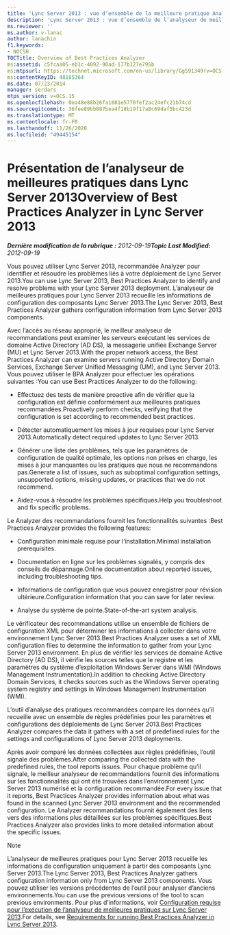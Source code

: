 ```yaml
---
title: 'Lync Server 2013 : vue d’ensemble de la meilleure pratique Analyzer'
description: 'Lync Server 2013 : vue d’ensemble de l’analyseur de meilleures pratiques.'
ms.reviewer: ''
ms.author: v-lanac
author: lanachin
f1.keywords:
- NOCSH
TOCTitle: Overview of Best Practices Analyzer
ms:assetid: c5fcaa05-eb1c-4092-90ad-177b127e795b
ms:mtpsurl: https://technet.microsoft.com/en-us/library/Gg591349(v=OCS.15)
ms:contentKeyID: 48185364
ms.date: 07/23/2014
manager: serdars
mtps_version: v=OCS.15
ms.openlocfilehash: 0ea48e88b26fa1081e5770fef2ac24efc21b74cd
ms.sourcegitcommit: 36fee89bb887bea4f18b19f17a8c69daf5bc423d
ms.translationtype: MT
ms.contentlocale: fr-FR
ms.lasthandoff: 11/26/2020
ms.locfileid: "49445154"
---
```

# <a name="overview-of-best-practices-analyzer-in-lync-server-2013"></a><span data-ttu-id="eff2c-103">Présentation de l’analyseur de meilleures pratiques dans Lync Server 2013</span><span class="sxs-lookup"><span data-stu-id="eff2c-103">Overview of Best Practices Analyzer in Lync Server 2013</span></span>

<div data-xmlns="http://www.w3.org/1999/xhtml">

<div class="topic" data-xmlns="http://www.w3.org/1999/xhtml" data-msxsl="urn:schemas-microsoft-com:xslt" data-cs="https://msdn.microsoft.com/">

<div data-asp="https://msdn2.microsoft.com/asp">



</div>

<div id="mainSection">

<div id="mainBody"><span data-ttu-id="eff2c-104">

<span> </span></span><span class="sxs-lookup"><span data-stu-id="eff2c-104">

<span> </span></span></span>

<span data-ttu-id="eff2c-105">_**Dernière modification de la rubrique :** 2012-09-19_</span><span class="sxs-lookup"><span data-stu-id="eff2c-105">_**Topic Last Modified:** 2012-09-19_</span></span>

<span data-ttu-id="eff2c-106">Vous pouvez utiliser Lync Server 2013, recommandée Analyzer pour identifier et résoudre les problèmes liés à votre déploiement de Lync Server 2013.</span><span class="sxs-lookup"><span data-stu-id="eff2c-106">You can use Lync Server 2013, Best Practices Analyzer to identify and resolve problems with your Lync Server 2013 deployment.</span></span> <span data-ttu-id="eff2c-107">L’analyseur de meilleures pratiques pour Lync Server 2013 recueille les informations de configuration des composants Lync Server 2013.</span><span class="sxs-lookup"><span data-stu-id="eff2c-107">The Lync Server 2013, Best Practices Analyzer gathers configuration information from Lync Server 2013 components.</span></span>

<span data-ttu-id="eff2c-108">Avec l’accès au réseau approprié, le meilleur analyseur de recommandations peut examiner les serveurs exécutant les services de domaine Active Directory (AD DS), la messagerie unifiée Exchange Server (MU) et Lync Server 2013.</span><span class="sxs-lookup"><span data-stu-id="eff2c-108">With the proper network access, the Best Practices Analyzer can examine servers running Active Directory Domain Services, Exchange Server Unified Messaging (UM), and Lync Server 2013.</span></span> <span data-ttu-id="eff2c-109">Vous pouvez utiliser le BPA Analyzer pour effectuer les opérations suivantes :</span><span class="sxs-lookup"><span data-stu-id="eff2c-109">You can use Best Practices Analyzer to do the following:</span></span>

  - <span data-ttu-id="eff2c-110">Effectuez des tests de manière proactive afin de vérifier que la configuration est définie conformément aux meilleures pratiques recommandées.</span><span class="sxs-lookup"><span data-stu-id="eff2c-110">Proactively perform checks, verifying that the configuration is set according to recommended best practices.</span></span>

  - <span data-ttu-id="eff2c-111">Détecter automatiquement les mises à jour requises pour Lync Server 2013.</span><span class="sxs-lookup"><span data-stu-id="eff2c-111">Automatically detect required updates to Lync Server 2013.</span></span>

  - <span data-ttu-id="eff2c-112">Générer une liste des problèmes, tels que les paramètres de configuration de qualité optimale, les options non prises en charge, les mises à jour manquantes ou les pratiques que nous ne recommandons pas.</span><span class="sxs-lookup"><span data-stu-id="eff2c-112">Generate a list of issues, such as suboptimal configuration settings, unsupported options, missing updates, or practices that we do not recommend.</span></span>

  - <span data-ttu-id="eff2c-113">Aidez-vous à résoudre les problèmes spécifiques.</span><span class="sxs-lookup"><span data-stu-id="eff2c-113">Help you troubleshoot and fix specific problems.</span></span>

<span data-ttu-id="eff2c-114">Le Analyzer des recommandations fournit les fonctionnalités suivantes :</span><span class="sxs-lookup"><span data-stu-id="eff2c-114">Best Practices Analyzer provides the following features:</span></span>

  - <span data-ttu-id="eff2c-115">Configuration minimale requise pour l’installation.</span><span class="sxs-lookup"><span data-stu-id="eff2c-115">Minimal installation prerequisites.</span></span>

  - <span data-ttu-id="eff2c-116">Documentation en ligne sur les problèmes signalés, y compris des conseils de dépannage.</span><span class="sxs-lookup"><span data-stu-id="eff2c-116">Online documentation about reported issues, including troubleshooting tips.</span></span>

  - <span data-ttu-id="eff2c-117">Informations de configuration que vous pouvez enregistrer pour révision ultérieure.</span><span class="sxs-lookup"><span data-stu-id="eff2c-117">Configuration information that you can save for later review.</span></span>

  - <span data-ttu-id="eff2c-118">Analyse du système de pointe.</span><span class="sxs-lookup"><span data-stu-id="eff2c-118">State-of-the-art system analysis.</span></span>

<span data-ttu-id="eff2c-119">Le vérificateur des recommandations utilise un ensemble de fichiers de configuration XML pour déterminer les informations à collecter dans votre environnement Lync Server 2013.</span><span class="sxs-lookup"><span data-stu-id="eff2c-119">Best Practices Analyzer uses a set of XML configuration files to determine the information to gather from your Lync Server 2013 environment.</span></span> <span data-ttu-id="eff2c-120">En plus de vérifier les services de domaine Active Directory (AD DS), il vérifie les sources telles que le registre et les paramètres du système d’exploitation Windows Server dans WMI (Windows Management Instrumentation).</span><span class="sxs-lookup"><span data-stu-id="eff2c-120">In addition to checking Active Directory Domain Services, it checks sources such as the Windows Server operating system registry and settings in Windows Management Instrumentation (WMI).</span></span>

<span data-ttu-id="eff2c-121">L’outil d’analyse des pratiques recommandées compare les données qu’il recueille avec un ensemble de règles prédéfinies pour les paramètres et configurations des déploiements de Lync Server 2013.</span><span class="sxs-lookup"><span data-stu-id="eff2c-121">Best Practices Analyzer compares the data it gathers with a set of predefined rules for the settings and configurations of Lync Server 2013 deployments.</span></span>

<span data-ttu-id="eff2c-122">Après avoir comparé les données collectées aux règles prédéfinies, l’outil signale des problèmes.</span><span class="sxs-lookup"><span data-stu-id="eff2c-122">After comparing the collected data with the predefined rules, the tool reports issues.</span></span> <span data-ttu-id="eff2c-123">Pour chaque problème qu’il signale, le meilleur analyseur de recommandations fournit des informations sur les fonctionnalités qui ont été trouvées dans l’environnement Lync Server 2013 numérisé et la configuration recommandée.</span><span class="sxs-lookup"><span data-stu-id="eff2c-123">For every issue that it reports, Best Practices Analyzer provides information about what was found in the scanned Lync Server 2013 environment and the recommended configuration.</span></span> <span data-ttu-id="eff2c-124">Le Analyzer recommandations fournit également des liens vers des informations plus détaillées sur les problèmes spécifiques.</span><span class="sxs-lookup"><span data-stu-id="eff2c-124">Best Practices Analyzer also provides links to more detailed information about the specific issues.</span></span>

<div>


> [!NOTE]  
> <span data-ttu-id="eff2c-125">L’analyseur de meilleures pratiques pour Lync Server 2013 recueille les informations de configuration uniquement à partir des composants Lync Server 2013.</span><span class="sxs-lookup"><span data-stu-id="eff2c-125">The Lync Server 2013, Best Practices Analyzer gathers configuration information only from Lync Server 2013 components.</span></span> <span data-ttu-id="eff2c-126">Vous pouvez utiliser les versions précédentes de l’outil pour analyser d’anciens environnements.</span><span class="sxs-lookup"><span data-stu-id="eff2c-126">You can use the previous versions of the tool to scan previous environments.</span></span> <span data-ttu-id="eff2c-127">Pour plus d’informations, voir <A href="lync-server-2013-requirements-for-running-best-practices-analyzer.md">Configuration requise pour l’exécution de l’analyseur de meilleures pratiques sur Lync Server 2013</A>.</span><span class="sxs-lookup"><span data-stu-id="eff2c-127">For details, see <A href="lync-server-2013-requirements-for-running-best-practices-analyzer.md">Requirements for running Best Practices Analyzer in Lync Server 2013</A>.</span></span>



<span data-ttu-id="eff2c-128"></div>

</div>

<span> </span>

</div>

</div>

</span><span class="sxs-lookup"><span data-stu-id="eff2c-128"></div>

</div>

<span> </span>

</div>

</div>

</span></span></div>

